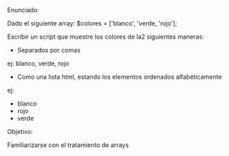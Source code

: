 Enunciado:

Dado el siguiente array:
    $colores = ['blanco', 'verde, 'rojo'];

Escribir un script que muestre los colores de la2 siguientes maneras:

* Separados por comas

ej:   blanco, verde, rojo

* Como una lista html, estando los elementos ordenados alfabéticamente

ej:
<ul>
    <li>blanco</li>
    <li>rojo</li>
    <li>verde</li>
</ul>


Objetivo:

Familiarizarse con el tratamiento de arrays

